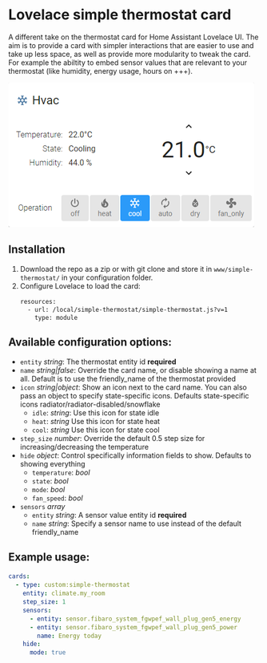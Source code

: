 # Lovelace simple thermostat card

A different take on the thermostat card for Home Assistant Lovelace UI.
The aim is to provide a card with simpler interactions that are easier to use and take up less space, as well as provide more modularity to tweak the card. For example the abiltity to embed sensor values that are relevant to your thermostat (like humidity, energy usage, hours on +++).

![Example thermostat](https://github.com/nervetattoo/simple-thermostat/raw/master/thermostat-card.png)

## Installation

1. Download the repo as a zip or with git clone and store it in `www/simple-thermostat/` in your configuration folder.
2. Configure Lovelace to load the card:
    ```
    resources:
      - url: /local/simple-thermostat/simple-thermostat.js?v=1
        type: module
    ```

## Available configuration options:

* `entity` *string*: The thermostat entity id **required**
* `name` *string|false*: Override the card name, or disable showing a name at all. Default is to use the friendly_name of the thermostat provided
* `icon` *string|object*: Show an icon next to the card name. You can also pass an object to specify state-specific icons. Defaults state-specific icons radiator/radiator-disabled/snowflake
  * `idle`: *string*: Use this icon for state idle
  * `heat`: *string* Use this icon for state heat
  * `cool`: *string* Use this icon for state cool
* `step_size` *number*: Override the default 0.5 step size for increasing/decreasing the temperature
* `hide` *object*: Control specifically information fields to show. Defaults to showing everything
  * `temperature`: *bool*
  * `state`: *bool*
  * `mode`: *bool*
  * `fan_speed`: *bool*
* `sensors` *array*
  * `entity` *string*: A sensor value entity id **required**
  * `name` *string*: Specify a sensor name to use instead of the default friendly_name

## Example usage:

```yaml
cards:
  - type: custom:simple-thermostat
    entity: climate.my_room
    step_size: 1
    sensors:
      - entity: sensor.fibaro_system_fgwpef_wall_plug_gen5_energy
      - entity: sensor.fibaro_system_fgwpef_wall_plug_gen5_power
        name: Energy today
    hide:
      mode: true
```
